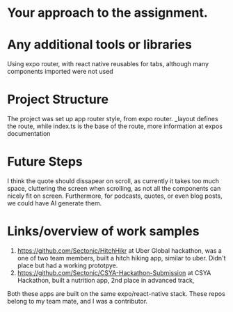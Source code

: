 # Your approach to the assignment.

# Any additional tools or libraries

Using expo router, with react native reusables for tabs, although many components imported were not used

# Project Structure

The project was set up app router style, from expo router. \_layout defines the route, while index.ts is the base of the route, more information at expos documentation

# Future Steps

I think the quote should dissapear on scroll, as currently it takes too much space, cluttering the screen when scrolling, as not all the components can nicely fit on screen. Furthermore, for podcasts, quotes, or even blog posts, we could have AI generate them.

# Links/overview of work samples

1. https://github.com/Sectonic/HitchHikr at Uber Global hackathon, was a one of two team members, built a hitch hiking app, similar to uber. Didn't place but had a working prototpye.
2. https://github.com/Sectonic/CSYA-Hackathon-Submission at CSYA Hackathon, built a nutrition app, 2nd place in advanced track,

Both these apps are built on the same expo/react-native stack. These repos belong to my team mate, and I was a contributor.
